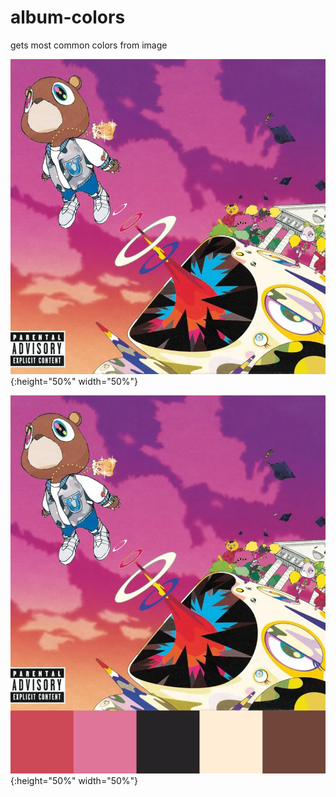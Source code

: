 # album-colors

gets most common colors from image

![Alt text](image.png?raw=true ""){:height="50%" width="50%"}

![Alt text](final.png?raw=true ""){:height="50%" width="50%"}
